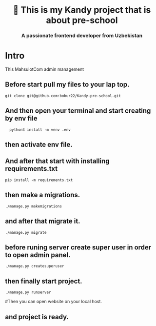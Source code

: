 <h1 align="center"> 👋 This is my Kandy project that is about pre-school</h1>
<h3 align="center">A passionate frontend developer from Uzbekistan</h3>
<h1> Intro </h1>
This MahsulotCom admin management

## Before start pull my files to your lap top.
    git clone git@github.com:bobur22/Kandy-pre-school.git
## And then open your terminal and start creating by env file
      python3 install -m venv .env
## then activate env file.
## And after that start with installing requirements.txt
    pip install -m requirements.txt
## then make a migrations.
    ./manage.py makemigrations

## and after that migrate it.
    ./manage.py migrate

## before runing server create super user in order to open admin panel.
    ./manage.py createsuperuser

## then finally start project.
    ./manage.py runserver

#Then you can open website on your local host.
## and project is ready.
